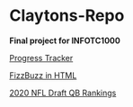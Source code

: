 # Claytons-Repo

**Final project for INFOTC1000**

[Progress Tracker](https://github.com/Clayton-Lieberman/Claytons-Repo/blob/master/progress-tracker.md)

[FizzBuzz in HTML](https://github.com/Clayton-Lieberman/Claytons-Repo/blob/master/FIZZBUZZ.md)

[2020 NFL Draft QB Rankings](https://github.com/Clayton-Lieberman/Claytons-Repo/blob/master/2020-NFLDraft-QB-Rank.md)

